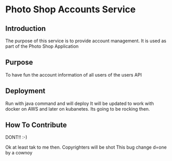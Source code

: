 # Photo Shop Accounts Service

## Introduction

The purpose of this service is to provide account management.
It is used as part of the Photo Shop Application

## Purpose

To have fun the account information of all users of the users API

## Deployment

Run with java command and will deploy 
It will be updated to work with docker on AWS and later on kubanetes.
Its going to be rocking then.

## How To Contribute

DONT!! :-)

Ok at least tak to me then.
Copyrighters will be shot
This bug change d=one by a cownoy